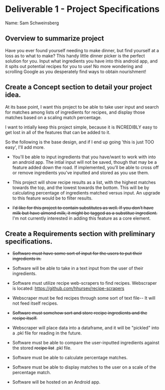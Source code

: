 # Deliverable 1 - Project Specifications

Name: Sam Schweinsberg

## Overview to summarize project 
Have you ever found yourself needing to make dinner, but find yourself at a loss as to what to make? 
This handy little dinner picker is the perfect solution for you. Input what ingredients you have into this android app, and it 
spits out potential recipes for you to use! No more wondering and scrolling Google as you desperately find ways to obtain nourishment! 
## Create a Concept section to detail your project idea.

At its base point, I want this project to be able to take user input and search for matches among lists of ingredients for recipes, 
and display those matches based on a scaling match percentage. 

I want to intially keep this project simple, because it is INCREDIBLY easy to get lost in all of the features that can be added to it. 

So the following is the base design, and if I end up going 'this is just TOO easy', I'll add more. 

* You'll be able to input ingredients that you have/want to work with into an android app. The intial input will not be saved, though that may be a feature 
added down the road. If implemented, you'll be able to cross off or remove ingredients you've inputted and stored as you use them. 


* This project will show recipe results as a list, with the highest matches towards the top, and the lowest towards the bottom. This will be by calculating percentage of ingredients matched versus input. An 
upgrade to this feature would be to filter results. 


* ~~I'd like for this project to contain substitutes as well. If you don't have milk but have almond milk, it might be tagged as a substitue 
ingredient.~~ I'm not currently interested in adding this feature as a core element. 


## Create a Requirements section with preliminary specifications.

* ~~Software must have some sort of input for the users to put their ingredients in.~~

* Software will be able to take in a text input from the user of their ingredients.

* Software must utilize recipe web-scrapers to find recipes. Webscraper is located: https://github.com/hhursev/recipe-scrapers

* Webscraper must be fed recipes through some sort of text file-- It will not feed itself recipes. 

* ~~Software must somehow sort and store recipe ingredients and the recipe itself.~~ 

* Webscraper will place data into a dataframe, and it will be "pickled" into a .pkl file for reading in the future. 

* Software must be able to compare the user-inputted ingredients against the stored ~~recipe list~~ .pkl file. 

* Software must be able to calculate percentage matches. 

* Software must be able to display matches to the user on a scale of the percentage match.  

* Software will be hosted on an Android app. 






